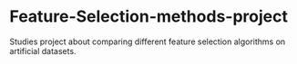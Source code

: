 # Feature-Selection-methods-project
Studies project about comparing different feature selection algorithms on artificial datasets.
